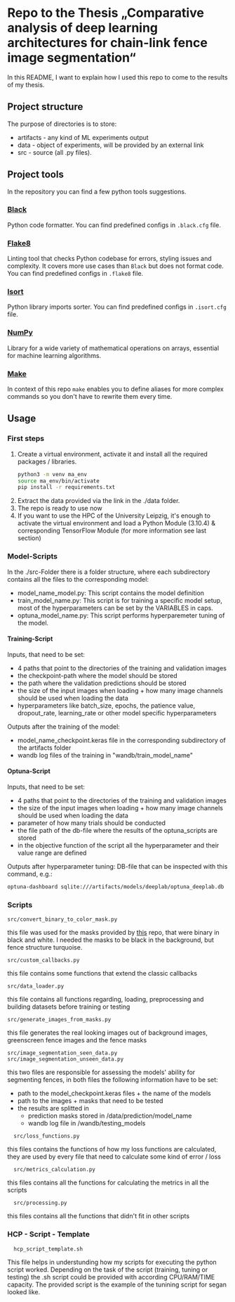 # Repo to the Thesis „Comparative analysis of deep learning architectures for chain-link fence image segmentation“ 

In this README, I want to explain how I used this repo to come to the results of my thesis.

## Project structure

The purpose of directories is to store:

- artifacts - any kind of ML experiments output
- data - object of experiments, will be provided by an external link
- src - source (all .py files).

## Project tools

In the repository you can find a few python tools suggestions.

### [Black](https://github.com/psf/black)

Python code formatter. You can find predefined configs in `.black.cfg` file.

### [Flake8](https://github.com/PyCQA/flake8)

Linting tool that checks Python codebase for errors, styling issues and complexity. It covers more use cases than `Black` but does not format code. You can find predefined configs in `.flake8` file.

### [Isort](https://pycqa.github.io/isort/)

Python library imports sorter. You can find predefined configs in `.isort.cfg` file.

### [NumPy](https://numpy.org/)

Library for a wide variety of mathematical operations on arrays, essential for machine learning algorithms.

### [Make](https://www.tutorialspoint.com/unix_commands/make.htm)

In context of this repo `make` enables you to define aliases for more complex commands so you don't have to rewrite them every time.

## Usage

### First steps

1. Create a virtual environment, activate it and install all the required packages / libraries.
    ```bash
    python3 -m venv ma_env
    source ma_env/bin/activate
    pip install -r requirements.txt
    ```
2. Extract the data provided via the link in the ./data folder.
3. The repo is ready to use now
4. If you want to use the HPC of the University Leipzig, it's enough to activate the virtual environment and load a Python Module (3.10.4) & corresponding TensorFlow Module (for more information see last section)

### Model-Scripts

In the ./src-Folder there is a folder structure, where each subdirectory contains all the files to the corresponding model:
- model_name_model.py: This script contains the model definition
- train_model_name.py: This script is for training a specific model setup, most of the hyperparameters can be set by the VARIABLES in caps.
- optuna_model_name.py: This script performs hyperparemeter tuning of the model.

#### Training-Script
Inputs, that need to be set:
- 4 paths that point to the directories of the training and validation images
- the checkpoint-path where the model should be stored
- the path where the validation predictions should be stored
- the size of the input images when loading + how many image channels should be used when loading the data
- hyperparameters like batch_size, epochs, the patience value, dropout_rate, learning_rate or other model specific hyperparameters

Outputs after the training of the model:
- model_name_checkpoint.keras file in the corresponding subdirectory of the artifacts folder
- wandb log files of the training in "wandb/train_model_name"
  
#### Optuna-Script
Inputs, that need to be set:
- 4 paths that point to the directories of the training and validation images
- the size of the input images when loading + how many image channels should be used when loading the data
- parameter of how many trials should be conducted
- the file path of the db-file where the results of the optuna_scripts are stored
- in the objective function of the script all the hyperparameter and their value range are defined

Outputs after hyperparameter tuning:
DB-file that can be inspected with this command, e.g.:
```bash
optuna-dashboard sqlite:///artifacts/models/deeplab/optuna_deeplab.db
```

### Scripts

    src/convert_binary_to_color_mask.py
  this file was used for the masks provided by [this](https://github.com/chen-du/De-fencing) repo, that were binary in black and white. I needed the masks to be black in the background, but fence structure turquoise.

    src/custom_callbacks.py
this file contains some functions that extend the classic callbacks

    src/data_loader.py
this file contains all functions regarding, loading, preprocessing and building datasets before training or testing

    src/generate_images_from_masks.py
this file generates the real looking images out of background images, greenscreen fence images and the fence masks

    src/image_segmentation_seen_data.py
    src/image_segmentation_unseen_data.py
this two files are responsible for assessing the models' ability for segmenting fences, in both files the following information have to be set:
- path to the model_checkpoint.keras files + the name of the models
- path to the images + masks that need to be tested 
- the results are splitted in
	- prediction masks stored in /data/prediction/model_name
	- wandb log file in /wandb/testing_models


```
  src/loss_functions.py
```
this files contains the functions of how my loss functions are calculated, they are used by every file that need to calculate some kind of error / loss

```
  src/metrics_calculation.py
```
this files contains all the functions for calculating the metrics in all the scripts

```
  src/processing.py
```
this files contains all the functions that didn't fit in other scripts


### HCP - Script - Template
```
  hcp_script_template.sh
```
This file helps in understunding how my scripts for executing the python script worked. Depending on the task of the script (training, tuning or testing) the .sh script could be provided with according CPU/RAM/TIME capacity. The provided script is the example of the tunining script for segan looked like. 






